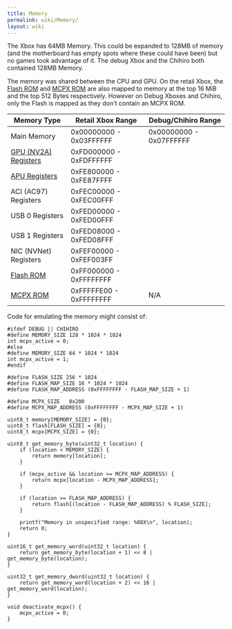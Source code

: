 ```yaml
---
title: Memory
permalink: wiki/Memory/
layout: wiki
---
```


The Xbox has 64MB Memory. This could be expanded to 128MB of memory (and
the motherboard has empty spots where these could have been) but no
games took advantage of it. The debug Xbox and the Chihiro both
contained 128MB Memory.

The memory was shared between the CPU and GPU. On the retail Xbox, the
[Flash ROM](/wiki/Flash_ROM "wikilink") and [MCPX ROM](/wiki/MCPX_ROM "wikilink")
are also mapped to memory at the top 16 MiB and the top 512 Bytes
respectively. However on Debug Xboxes and Chihiro, only the Flash is
mapped as they don't contain an MCPX ROM.

| Memory Type                            | Retail Xbox Range       | Debug/Chihiro Range     |
|----------------------------------------|-------------------------|-------------------------|
| Main Memory                            | 0x00000000 - 0x03FFFFFF | 0x00000000 - 0x07FFFFFF |
| [GPU (NV2A) Registers](/wiki/GPU "wikilink") | 0xFD000000 - 0xFDFFFFFF |
| [APU Registers](/wiki/APU "wikilink")        | 0xFE800000 - 0xFE87FFFF |
| ACI (AC97) Registers                   | 0xFEC00000 - 0xFEC00FFF |
| USB 0 Registers                        | 0xFED00000 - 0xFED00FFF |
| USB 1 Registers                        | 0xFED08000 - 0xFED08FFF |
| NIC (NVNet) Registers                  | 0xFEF00000 - 0xFEF003FF |
| [Flash ROM](/wiki/Flash_ROM "wikilink")      | 0xFF000000 - 0xFFFFFFFF |
| [MCPX ROM](/wiki/MCPX_ROM "wikilink")        | 0xFFFFFE00 - 0xFFFFFFFF | N/A                     |

Code for emulating the memory might consist of:

    #ifdef DEBUG || CHIHIRO
    #define MEMORY_SIZE 128 * 1024 * 1024
    int mcpx_active = 0;
    #else
    #define MEMORY_SIZE 64 * 1024 * 1024
    int mcpx_active = 1;
    #endif

    #define FLASH_SIZE 256 * 1024
    #define FLASH_MAP_SIZE 16 * 1024 * 1024
    #define FLASH_MAP_ADDRESS (0xFFFFFFFF - FLASH_MAP_SIZE + 1)

    #define MCPX_SIZE   0x200
    #define MCPX_MAP_ADDRESS (0xFFFFFFFF - MCPX_MAP_SIZE + 1)

    uint8_t memory[MEMORY_SIZE] = {0};
    uint8_t flash[FLASH_SIZE] = {0};
    uint8_t mcpx[MCPX_SIZE] = {0};

    uint8_t get_memory_byte(uint32_t location) {
        if (location < MEMORY_SIZE) {
            return memory[location];
        }

        if (mcpx_active && location >= MCPX_MAP_ADDRESS) {
            return mcpx[location - MCPX_MAP_ADDRESS];
        }

        if (location >= FLASH_MAP_ADDRESS) {
            return flash[(location - FLASH_MAP_ADDRESS) % FLASH_SIZE];
        }

        printf("Memory in unspecified range: %08X\n", location);
        return 0;
    }

    uint16_t get_memory_word(uint32_t location) {
        return get_memory_byte(location + 1) << 8 | get_memory_byte(location);
    }

    uint32_t get_memory_dword(uint32_t location) {
        return get_memory_word(location + 2) << 16 | get_memory_word(location);
    }

    void deactivate_mcpx() {
        mcpx_active = 0;
    }
